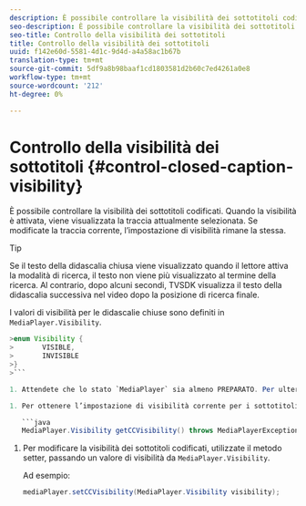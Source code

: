 ```yaml
---
description: È possibile controllare la visibilità dei sottotitoli codificati. Quando la visibilità è attivata, viene visualizzata la traccia attualmente selezionata. Se modificate la traccia corrente, l’impostazione di visibilità rimane la stessa.
seo-description: È possibile controllare la visibilità dei sottotitoli codificati. Quando la visibilità è attivata, viene visualizzata la traccia attualmente selezionata. Se modificate la traccia corrente, l’impostazione di visibilità rimane la stessa.
seo-title: Controllo della visibilità dei sottotitoli
title: Controllo della visibilità dei sottotitoli
uuid: f142e60d-5581-4d1c-9d4d-a4a58ac1b67b
translation-type: tm+mt
source-git-commit: 5df9a8b98baaf1cd1803581d2b60c7ed4261a0e8
workflow-type: tm+mt
source-wordcount: '212'
ht-degree: 0%

---
```



# Controllo della visibilità dei sottotitoli {#control-closed-caption-visibility}

È possibile controllare la visibilità dei sottotitoli codificati. Quando la visibilità è attivata, viene visualizzata la traccia attualmente selezionata. Se modificate la traccia corrente, l’impostazione di visibilità rimane la stessa.

>[!TIP]
>
>Se il testo della didascalia chiusa viene visualizzato quando il lettore attiva la modalità di ricerca, il testo non viene più visualizzato al termine della ricerca. Al contrario, dopo alcuni secondi, TVSDK visualizza il testo della didascalia successiva nel video dopo la posizione di ricerca finale.
>
>I valori di visibilità per le didascalie chiuse sono definiti in `MediaPlayer.Visibility`.
>
>
```java
>enum Visibility {  
>       VISIBLE,  
>       INVISIBLE 
>}
>```

1. Attendete che lo stato `MediaPlayer` sia almeno PREPARATO. Per ulteriori informazioni, vedere [Aspettare uno stato](../../../../tvsdk-3x-android-prog/android-3x-content-playback-options-android2/ui-configure/android-3x-ui-state-prepared-wait-for.md)valido.

1. Per ottenere l’impostazione di visibilità corrente per i sottotitoli codificati, utilizzate il metodo getter in `MediaPlayer`, che restituisce un valore di visibilità.

   ```java
   MediaPlayer.Visibility getCCVisibility() throws MediaPlayerException;
   ```

1. Per modificare la visibilità dei sottotitoli codificati, utilizzate il metodo setter, passando un valore di visibilità da `MediaPlayer.Visibility`.

   Ad esempio:

   ```java
   mediaPlayer.setCCVisibility(MediaPlayer.Visibility visibility);
   ```
